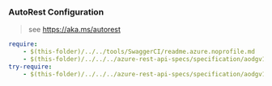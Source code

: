 ### AutoRest Configuration
> see https://aka.ms/autorest

``` yaml
require:
    - $(this-folder)/../../tools/SwaggerCI/readme.azure.noprofile.md
    - $(this-folder)/../../../azure-rest-api-specs/specification/aodgv1/resource-manager/readme.md
try-require:
    - $(this-folder)/../../../azure-rest-api-specs/specification/aodgv1/resource-manager/readme.powershell.md
```
